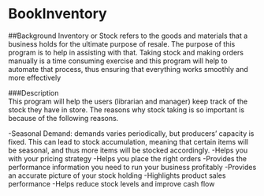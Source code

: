 # BookInventory

##Background 
Inventory or Stock refers to the goods and materials that a business holds for the ultimate purpose of resale. The purpose of this program is to help in assisting with that. Taking stock and making orders manually is a time consuming exercise and this program will help to automate that process, thus ensuring that everything works smoothly and more effectively

###Description  
This program will help the users (librarian and manager) keep track of the stock they have in store. The reasons why stock taking is so important is because of the following reasons.

  -Seasonal Demand: demands varies periodically, but producers’ capacity is fixed. This can lead to stock accumulation, meaning that certain items will be seasonal, and thus more items will be stocked accordingly.
  -Helps you with your pricing strategy
  -Helps you place the right orders
  -Provides the performance information you need to run your business profitably
  -Provides an accurate picture of your stock holding
  -Highlights product sales performance
  -Helps reduce stock levels and improve cash flow

